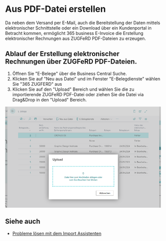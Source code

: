 # Aus PDF-Datei erstellen

Da neben dem Versand per E-Mail, auch die Bereitstellung der Daten mittels elektronischer Schnittstelle oder ein Download über ein Kundenportal in Betracht kommen, ermöglicht 365 business E-Invoice die Erstellung elektronischer Rechnungen aus ZUGFeRD PDF-Dateien zu erzeugen.

## Ablauf der Erstellung elektronischer Rechnungen über ZUGFeRD PDF-Dateien.

1. Öffnen Sie "E-Belege" über die Business Central Suche. 
2. Klicken Sie auf "Neu aus Datei" und im Fenster "E-Belegdienste" wählen Sie "365 ZUGFERD" aus
3. Klicken Sie auf den "Upload" Bereich und wählen Sie die zu importierende ZUGFeRD PDF-Datei oder ziehen Sie die Datei via Drag&Drop in den "Upload" Bereich.

![365 business E-Invoice](/assets/images/365-business-e-invoice/upload.png)  

## Siehe auch 
 - [Probleme lösen mit dem Import Assistenten](import-assistant.md)